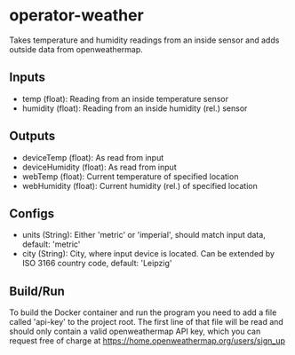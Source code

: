 # operator-weather

Takes temperature and humidity readings from an inside sensor and adds outside data from openweathermap.

## Inputs

* temp (float): Reading from an inside temperature sensor
* humidity (float): Reading from an inside humidity (rel.) sensor

## Outputs

* deviceTemp (float): As read from input
* deviceHumidity (float): As read from input
* webTemp (float): Current temperature of specified location
* webHumidity (float): Current humidity (rel.) of specified location

## Configs

* units (String): Either 'metric' or 'imperial', should match input data, default: 'metric'
* city (String): City, where input device is located. Can be extended by ISO 3166 country code, default: 'Leipzig'

## Build/Run

To build the Docker container and run the program you need to add a file called 'api-key' to the project root.
The first line of that file will be read and should only contain a valid openweathermap API key, which you can request 
free of charge at https://home.openweathermap.org/users/sign_up
